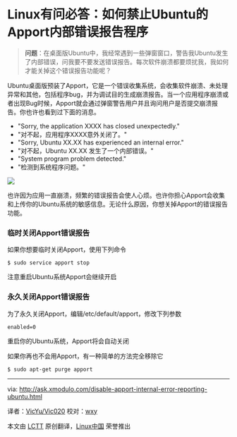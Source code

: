 Linux有问必答：如何禁止Ubuntu的Apport内部错误报告程序
================================================================================
> **问题**：在桌面版Ubuntu中，我经常遇到一些弹窗窗口，警告我Ubuntu发生了内部错误，问我要不要发送错误报告。每次软件崩溃都要烦扰我，我如何才能关掉这个错误报告功能呢？

Ubuntu桌面版预装了Apport，它是一个错误收集系统，会收集软件崩溃、未处理异常和其他，包括程序bug，并为调试目的生成崩溃报告。当一个应用程序崩溃或者出现Bug时候，Apport就会通过弹窗警告用户并且询问用户是否提交崩溃报告。你也许也看到过下面的消息。

- "Sorry, the application XXXX has closed unexpectedly."
- "对不起，应用程序XXXX意外关闭了。"
- "Sorry, Ubuntu XX.XX has experienced an internal error."
- "对不起，Ubuntu XX.XX 发生了一个内部错误。"
- "System program problem detected." 
- "检测到系统程序问题。"

![](https://farm9.staticflickr.com/8635/15688551119_708b23b12a_z.jpg)

也许因为应用一直崩溃，频繁的错误报告会使人心烦。也许你担心Apport会收集和上传你的Ubuntu系统的敏感信息。无论什么原因，你想关掉Apport的错误报告功能。

### 临时关闭Apport错误报告 ###

如果你想要临时关闭Apport，使用下列命令

    $ sudo service apport stop 

注意重启Ubuntu系统Apport会继续开启

### 永久关闭Apport错误报告 ###

为了永久关闭Apport，编辑/etc/default/apport，修改下列参数

    enabled=0

重启你的Ubuntu系统，Apport将会自动关闭

如果你再也不会用Apport，有一种简单的方法完全移除它

    $ sudo apt-get purge apport 

--------------------------------------------------------------------------------

via: http://ask.xmodulo.com/disable-apport-internal-error-reporting-ubuntu.html

译者：[VicYu/Vic020](http://www.vicyu.net/)
校对：[wxy](https://github.com/wxy)

本文由 [LCTT](https://github.com/LCTT/TranslateProject) 原创翻译，[Linux中国](http://linux.cn/) 荣誉推出
